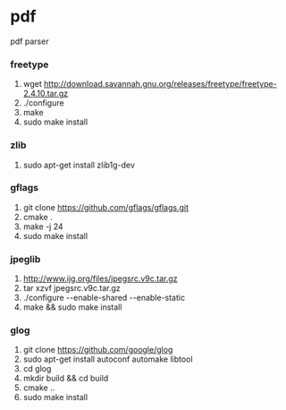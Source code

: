 # pdf
pdf parser


### freetype
1. wget http://download.savannah.gnu.org/releases/freetype/freetype-2.4.10.tar.gz
2. ./configure
3. make
4. sudo make install

### zlib
1. sudo apt-get install zlib1g-dev


### gflags
1. git clone https://github.com/gflags/gflags.git
2. cmake .
3. make -j 24
4. sudo make install


### jpeglib
1. http://www.ijg.org/files/jpegsrc.v9c.tar.gz
2. tar xzvf jpegsrc.v9c.tar.gz
3. ./configure --enable-shared --enable-static
4. make && sudo make install


### glog
1. git clone https://github.com/google/glog
2. sudo apt-get install autoconf automake libtool
3. cd glog
4. mkdir build && cd build
5. cmake ..
6. sudo make install 
